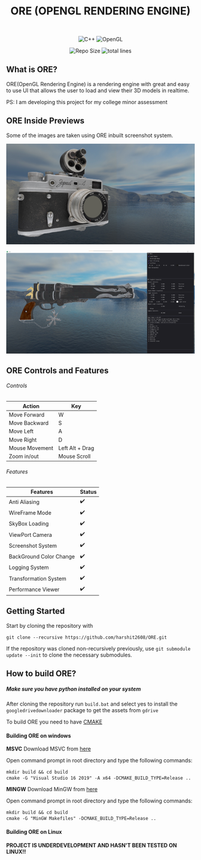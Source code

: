 <h1 align="center">ORE (OPENGL RENDERING ENGINE)</h1>

<br/>

<p align="center">
<img alt="C++" src="https://img.shields.io/badge/C++%20-%2300599C.svg?logo=c%2B%2B&logoColor=white">
 <img alt="OpenGL" src="https://img.shields.io/badge/OpenGL-%23FFFFFF.svg?&logo=opengl"/>
 </p>

 <p align="center">
 <img alt="Repo Size" src="https://img.shields.io/github/repo-size/harshit2608/ORE">
 <img alt="total lines" src ="https://img.shields.io/tokei/lines/github/harshit2608/ORE"/></p>

## What is ORE?

ORE(OpenGL Rendering Engine) is a rendering engine with great and easy to use UI that allows the user to load and view their 3D models in realtime.

PS: I am developing this project for my college minor assessment

<!-- [MODEL CREDITS](resources/LICENSE "Model License") -->

## ORE Inside Previews

Some of the images are taken using ORE inbuilt screenshot system.

![Zorki Camera](resources/Camera_SkyBox.png "Zorki Camera with Skybox")

![Gun](resources/Gun_with_UI.png "Gun with UI")

## ORE Controls and Features

<h6> Controls</h6>

| Action         | Key             |
| -------------- | --------------- |
| Move Forward   | W               |
| Move Backward  | S               |
| Move Left      | A               |
| Move Right     | D               |
| Mouse Movement | Left Alt + Drag |
| Zoom in/out    | Mouse Scroll    |

<h6> Features</h6>

| Features                | Status             |
| ----------------------- | ------------------ |
| Anti Aliasing           | :heavy_check_mark: |
| WireFrame Mode          | :heavy_check_mark: |
| SkyBox Loading          | :heavy_check_mark: |
| ViewPort Camera         | :heavy_check_mark: |
| Screenshot System       | :heavy_check_mark: |
| BackGround Color Change | :heavy_check_mark: |
| Logging System          | :heavy_check_mark: |
| Transformation System   | :heavy_check_mark: |
| Performance Viewer      | :heavy_check_mark: |

## Getting Started

Start by cloning the repository with

```
git clone --recursive https://github.com/harshit2608/ORE.git
```

If the repository was cloned non-recursively previously, use
`git submodule update --init`
to clone the necessary submodules.

## How to build ORE?

<h5>Make sure you have python installed on your system</h5>

After cloning the repository run `build.bat` and select yes to install the `googledrivedownloader` package to get the assets from `gdrive`

To build ORE you need to have [CMAKE](https://cmake.org/download/)

<h4>Building ORE on windows</h4>

**MSVC**
Download MSVC from [here](https://visualstudio.microsoft.com/vs/features/cplusplus/)

Open command prompt in root directory and type the following commands:

```
mkdir build && cd build
cmake -G "Visual Studio 16 2019" -A x64 -DCMAKE_BUILD_TYPE=Release ..
```

**MINGW**
Download MinGW from [here](https://www.mingw-w64.org)

Open command prompt in root directory and type the following commands:

```
mkdir build && cd build
cmake -G "MinGW Makefiles" -DCMAKE_BUILD_TYPE=Release ..
```

<h4>Building ORE on Linux</h4>

**PROJECT IS UNDERDEVELOPMENT AND HASN'T BEEN TESTED ON LINUX!!**
